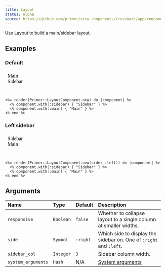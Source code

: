 ```yaml
---
title: Layout
status: Alpha
source: https://github.com/primer/view_components/tree/main/app/components/primer/layout_component.rb
---
```


<!-- Warning: AUTO-GENERATED file, do not edit. Add code comments to your Ruby instead <3 -->

Use Layout to build a main/sidebar layout.

## Examples

### Default

<iframe style="width: 100%; border: 0px; height: 74px;" srcdoc="<html class='Box height-full p-3'><head><link href='https://unpkg.com/@primer/css/dist/primer.css' rel='stylesheet'></head><body><div class='gutter-condensed gutter-lg d-flex'>  <div class='flex-shrink-0 col-9'>    Main</div>    <div class='flex-shrink-0 col-3'>      Sidebar</div></div></body></html>"></iframe>

```erb
<%= render(Primer::LayoutComponent.new) do |component| %>
  <% component.with(:sidebar) { "Sidebar" } %>
  <% component.with(:main) { "Main" } %>
<% end %>
```

### Left sidebar

<iframe style="width: 100%; border: 0px; height: 74px;" srcdoc="<html class='Box height-full p-3'><head><link href='https://unpkg.com/@primer/css/dist/primer.css' rel='stylesheet'></head><body><div class='gutter-condensed gutter-lg d-flex'>    <div class='flex-shrink-0 col-3'>      Sidebar</div>  <div class='flex-shrink-0 col-9'>    Main</div></div></body></html>"></iframe>

```erb
<%= render(Primer::LayoutComponent.new(side: :left)) do |component| %>
  <% component.with(:sidebar) { "Sidebar" } %>
  <% component.with(:main) { "Main" } %>
<% end %>
```

## Arguments

| Name | Type | Default | Description |
| :- | :- | :- | :- |
| `responsive` | `Boolean` | `false` | Whether to collapse layout to a single column at smaller widths. |
| `side` | `Symbol` | `:right` | Which side to display the sidebar on. One of `:right` and `:left`. |
| `sidebar_col` | `Integer` | `3` | Sidebar column width. |
| `system_arguments` | `Hash` | N/A | [System arguments](/system-arguments) |
